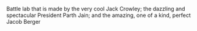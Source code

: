 Battle lab that is made by the very cool Jack Crowley; the dazzling and spectacular President Parth Jain; and the amazing, one of a kind, perfect Jacob Berger
